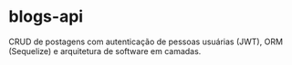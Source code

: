 # blogs-api
CRUD de postagens com autenticação de pessoas usuárias (JWT), ORM (Sequelize) e arquitetura de software em camadas.
